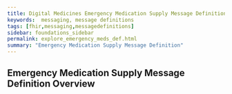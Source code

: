 ```yaml
---
title: Digital Medicines Emergency Medication Supply Message Definition
keywords:  messaging, message definitions
tags: [fhir,messaging,messagedefinitions]
sidebar: foundations_sidebar
permalink: explore_emergency_meds_def.html
summary: "Emergency Medication Supply Message Definition"
---
```




## Emergency Medication Supply Message Definition Overview ##







